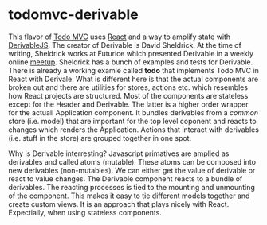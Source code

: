 # todomvc-derivable
This flavor of [Todo MVC](http://todomvc.com/) uses [React](https://facebook.github.io/react/) and a way to amplify state with [DerivableJS](https://github.com/ds300/derivablejs).  The creator of Derivable is David Sheldrick.  At the time of writing, Sheldrick works at Futurice which presented Derivable in a weekly online [meetup](https://www.youtube.com/watch?v=NmHRcC_l-14).  Sheldrick has a bunch of examples and tests for Derivable.  There is already a working examle called **todo** that implements Todo MVC in React with Derivale.  What is different here is that the actual components are broken out and there are utilities for stores, actions etc. which resembles how React projects are structured.   Most of the components are stateless except for the Header and Derivable.  The latter is a higher order wrapper for the actuall Application component.  It bundles derivables from a _common_ store (i.e. model) that are important for the top level coponent and reacts to changes which renders the Application.  Actions that interact with derivables (i.e. stuff in the store) are grouped together in one spot.

Why is Derivable interresting?  Javascript primatives are amplied as derivables and called atoms (mutable).  These atoms can be composed into new derivables (non-mutables).  We can either get the value of derivable or react to value changes.  The Derivable component reacts to a bundle of derivables.  The reacting processes is tied to the mounting and unmounting of the component.  This makes it easy to tie different models together and create custom views.  It is an approach that plays nicely with React.  Expectially, when using stateless components.
